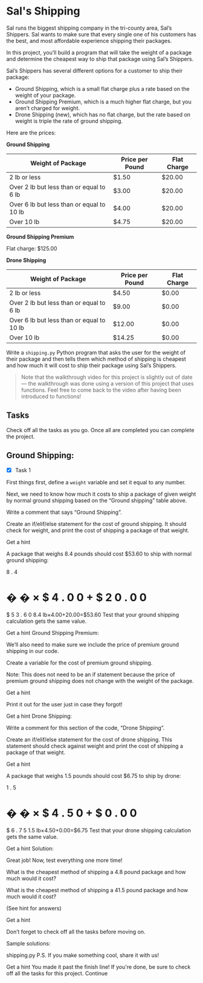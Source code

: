 # Sal's Shipping

Sal runs the biggest shipping company in the tri-county area, Sal’s Shippers. Sal wants to make sure that every single one of his customers has the best, and most affordable experience shipping their packages.

In this project, you’ll build a program that will take the weight of a package and determine the cheapest way to ship that package using Sal’s Shippers.

Sal’s Shippers has several different options for a customer to ship their package:

- Ground Shipping, which is a small flat charge plus a rate based on the weight of your package.
- Ground Shipping Premium, which is a much higher flat charge, but you aren’t charged for weight.
- Drone Shipping (new), which has no flat charge, but the rate based on weight is triple the rate of ground shipping.

Here are the prices:

**Ground Shipping**

| Weight of Package |	Price per Pound	| Flat Charge |
| ----------------- | --------------- | ----------- |
| 2 lb or less |	$1.50	| $20.00 |
| Over 2 lb but less than or equal to 6 lb |	$3.00 |	$20.00 |
| Over 6 lb but less than or equal to 10 lb |	$4.00 |	$20.00 |
| Over 10 lb |	$4.75	| $20.00 |

**Ground Shipping Premium**

Flat charge: $125.00

**Drone Shipping**

| Weight of Package	| Price per Pound	| Flat Charge |
| ----------------- | --------------- | ----------- |
| 2 lb or less | $4.50 |	$0.00 |
| Over 2 lb but less than or equal to 6 lb |	$9.00 |	$0.00 |
| Over 6 lb but less than or equal to 10 lb	| $12.00	| $0.00 |
| Over 10 lb	| $14.25 |	$0.00 |

Write a `shipping.py` Python program that asks the user for the weight of their package and then tells them which method of shipping is cheapest and how much it will cost to ship their package using Sal’s Shippers.

> Note that the walkthrough video for this project is slightly out of date — the walkthrough was done using a version of this project that uses functions. Feel free to come back to the video after having been introduced to functions!

## Tasks

Check off all the tasks as you go. Once all are completed you can complete the project.

## Ground Shipping:

-[x] Task 1

First things first, define a `weight` variable and set it equal to any number.


Next, we need to know how much it costs to ship a package of given weight by normal ground shipping based on the “Ground shipping” table above.

Write a comment that says “Ground Shipping”.

Create an if/elif/else statement for the cost of ground shipping. It should check for weight, and print the cost of shipping a package of that weight.


Get a hint

A package that weighs 8.4 pounds should cost $53.60 to ship with normal ground shipping:

8
.
4
 
�
�
×
$
4
.
0
0
+
$
2
0
.
0
0
=
$
5
3
.
6
0
8.4 lb×$4.00+$20.00=$53.60
Test that your ground shipping calculation gets the same value.


Get a hint
Ground Shipping Premium:

We’ll also need to make sure we include the price of premium ground shipping in our code.

Create a variable for the cost of premium ground shipping.

Note: This does not need to be an if statement because the price of premium ground shipping does not change with the weight of the package.


Get a hint

Print it out for the user just in case they forgot!


Get a hint
Drone Shipping:

Write a comment for this section of the code, “Drone Shipping”.

Create an if/elif/else statement for the cost of drone shipping. This statement should check against weight and print the cost of shipping a package of that weight.


Get a hint

A package that weighs 1.5 pounds should cost $6.75 to ship by drone:

1
.
5
 
�
�
×
$
4
.
5
0
+
$
0
.
0
0
=
$
6
.
7
5
1.5 lb×$4.50+$0.00=$6.75
Test that your drone shipping calculation gets the same value.


Get a hint
Solution:

Great job! Now, test everything one more time!

What is the cheapest method of shipping a 4.8 pound package and how much would it cost?

What is the cheapest method of shipping a 41.5 pound package and how much would it cost?

(See hint for answers)


Get a hint

Don’t forget to check off all the tasks before moving on.

Sample solutions:

shipping.py
P.S. If you make something cool, share it with us!


Get a hint
You made it past the finish line! If you're done, be sure to check off all the tasks for this project.
Continue
